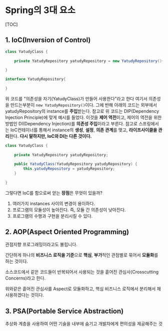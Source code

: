 # Spring의 3대 요소

[TOC]



## 1. IoC(Inversion of Control)

```java
class YatudyClass {
    
    private YatudyRepository yatudyRepository = new YatudyRepository(){};
    
}

interface YatudyRepository{
    
}
```

위 코드를 "의존성을 자기(YatudyClass)가 만들어 사용한다"라고 한다 여기서 의존성을 만드는부분이 `new YatudyRepository()`이다. 그에 반해 아래의 코드는 외부에서 yatudyRepository의 instance를 **주입**받는다. 참고로 위 코드는 DIP(Dependency Injection Principle)에 맞게 예시를 들었다. 이것을 **제어 역전**이고, 제어의 역전을 위한 방법인 DI(Dependency Injection)를 **의존성 주입**이라고 부른다. 참고로 스프링에서는 IoC컨테이너를 통해서 instance의 **생성**, **설정**, **의존 관계**를 맺고, **라이프사이클을 관리**한다. **다시 말하지만, IoC와 DI는 다른 것이다.**

```java
class YatudyClass {
    
    private YatudyRepository yatudyRepository;
    
    public YatudyClass(YatudyRepository yatudyRepository) {
        this.yatudyRepository = yatudyRepository;
    }
    
}
```

그렇다면 IoC를 함으로써 얻는 **장점**은 무엇이 있을까?

1. 여러가지 instances 사이의 변경이 용이하다.
2. 프로그램의 모듈성이 높아진다. 즉, 모듈 간 의존성이 낮아진다.
3. 프로그램의 수행과 구현을 분리시킬 수 있다.

## 2. AOP(Aspect Oriented Programming)

관점지향 프로그래밍이라고도 불립니다.

간단하게 하나의 **비즈니스 로직을 기준**으로 **핵심**, **부가**적인 관점별로 묶어서 **모듈화**를 하는 것이다.

소스코드에서 같은 코드들이 반복되어서 사용되는 것을 흩어진 관심사(Crosscutting Concerns)라고 한다.

위와같은 흩어진 관심사를 Aspect로 모듈화하고, 핵심 비즈니스 로직에서 분리해서 재사용하겠다는 것이다.

## 3. PSA(Portable Service Abstraction)

추상화 계층을 사용하여 어떤 기술을 내부에 숨기고 개발자에게 편의성을 제공해주는 것
